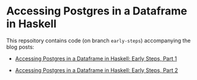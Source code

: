 # Accessing Postgres in a Dataframe in Haskell

This repsoitory contains code (on branch `early-steps`) accompanying the blog posts:

* [Accessing Postgres in a Dataframe in Haskell: Early Steps, Part 1][part1]

* [Accessing Postgres in a Dataframe in Haskell: Early Steps, Part 2][part2]


[part1]: https://www.gagandeepbhatia.com/blog/accessing-postgres-in-a-dataframe-in-haskell-early-steps-part-1/
[part2]: https://www.gagandeepbhatia.com/blog/accessing-postgres-in-a-dataframe-in-haskell-early-steps-part-2/